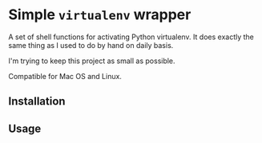 # Simple `virtualenv` wrapper

A set of shell functions for activating Python virtualenv. It does exactly the same thing as I used to do by hand on daily basis.

I'm trying to keep this project as small as possible.

Compatible for Mac OS and Linux.

## Installation

## Usage
